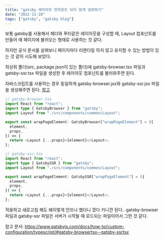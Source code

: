 ```yaml
---
title: "gatsby 레이아웃 언마운트 되지 않게 설정하기"
date: "2022-11-10"
tags: ["gatsby", "gatsby blog"]
---
```


보통 gatsby를 사용해서 헤더와 푸터같은 레이아웃을 구성할 때,
Layout 컴포넌트를 만들어 매 페이지에 불러오는 형태로 사용하는 것 같다.

하지만 공식 문서를 살펴보니 페이지마다 리렌더링 하지 않고
유지할 수 있는 방법이 있는 것 같아 시도해 보았다.

최상위 폴더(src, package.json이 있는 폴더)에 gatsby-browser.tsx 파일과 gatsby-ssr.tsx 파일을 생성한 후 레이아웃 컴포넌트를 불러와주면 된다.

자바스크립트를 사용하는 경우 동일하게 gatsby-browser.jsx와 gatsby-ssr.jsx 파일을 생성해주면 된다. <a href="https://www.gatsbyjs.com/docs/reference/config-files/gatsby-browser/">참고</a>

```typescript
// gatsby-browser.tsx
import React from "react";
import type { GatsbyBrowser } from "gatsby";
import Layout from "./src/components/common/Layout";

export const wrapPageElement: GatsbyBrowser["wrapPageElement"] = ({
  element,
  props,
}) => {
  return <Layout {...props}>{element}</Layout>;
};
```

```typescript
// gatsby-ssr.tsx
import React from "react";
import type { GatsbySSR } from "gatsby";
import Layout from "./src/components/common/Layout";

export const wrapPageElement: GatsbySSR["wrapPageElement"] = ({
  element,
  props,
}) => {
  return <Layout {...props}>{element}</Layout>;
};
```

적용하고 새로고침 해도 왜이렇게 안뜨나 했더니
껐다 키니깐 된다..
gatsby-browser 파일과 gatsby-ssr 파일은 서버가 시작될 때 로드되는 파일이어서 그런 것 같다.

참고 문서: https://www.gatsbyjs.com/docs/how-to/custom-configuration/typescript/#gatsby-browsertsx--gatsby-ssrtsx
